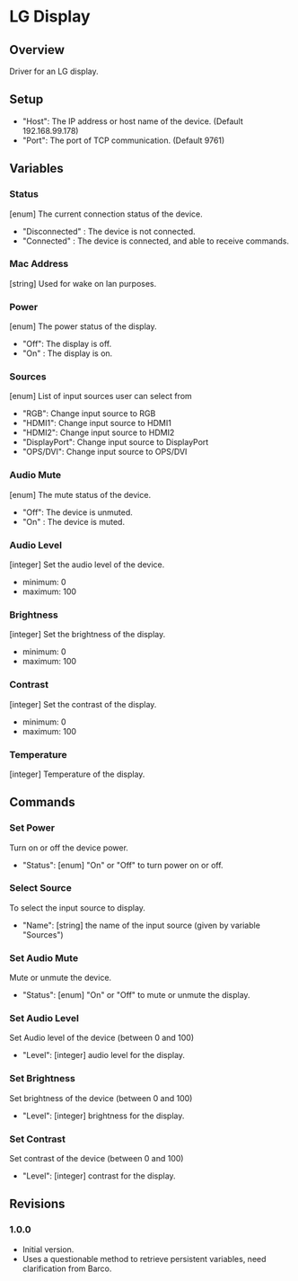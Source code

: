 # LG Display

## Overview

Driver for an LG display.
  
## Setup

 - "Host": The IP address or host name of the device. (Default 192.168.99.178)
 - "Port": The port of TCP communication. (Default 9761)

## Variables

### Status

[enum] The current connection status of the device.
 - "Disconnected" : The device is not connected.
 - "Connected" : The device is connected, and able to receive commands.

### Mac Address

[string] Used for wake on lan purposes.

### Power

[enum] The power status of the display.
 - "Off": The display is off.
 - "On" : The display is on.

### Sources

[enum] List of input sources user can select from
 - "RGB": Change input source to RGB
 - "HDMI1": Change input source to HDMI1
 - "HDMI2": Change input source to HDMI2
 - "DisplayPort": Change input source to DisplayPort
 - "OPS/DVI": Change input source to OPS/DVI

### Audio Mute

[enum] The mute status of the device.
 - "Off": The device is unmuted.
 - "On" : The device is muted.

### Audio Level

[integer] Set the audio level of the device.
 - minimum: 0
 - maximum: 100

### Brightness

[integer] Set the brightness of the display.
 - minimum: 0
 - maximum: 100

### Contrast

[integer] Set the contrast of the display.
 - minimum: 0
 - maximum: 100

### Temperature

[integer] Temperature of the display.

## Commands

### Set Power
Turn on or off the device power.
 - "Status": [enum] "On" or "Off" to turn power on or off.

### Select Source
To select the input source to display.
 - "Name": [string] the name of the input source (given by variable "Sources")

### Set Audio Mute
Mute or unmute the device.
 - "Status": [enum] "On" or "Off" to mute or unmute the display.

### Set Audio Level
Set Audio level of the device (between 0 and 100)
 - "Level": [integer] audio level for the display.

### Set Brightness
Set brightness of the device (between 0 and 100)
 - "Level": [integer] brightness for the display.

### Set Contrast
Set contrast of the device (between 0 and 100)
 - "Level": [integer] contrast for the display.

## Revisions

### 1.0.0

- Initial version.
- Uses a questionable method to retrieve persistent variables, need clarification from Barco.
